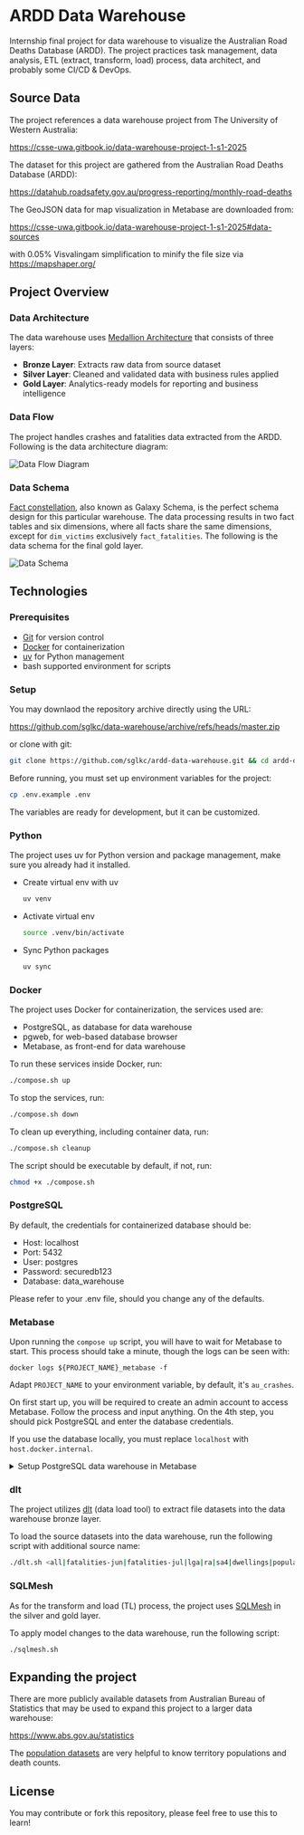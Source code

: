 # ARDD Data Warehouse

Internship final project for data warehouse to visualize the Australian Road Deaths Database (ARDD). The project practices task management, data analysis, ETL (extract, transform, load) process, data architect, and probably some CI/CD & DevOps.

## Source Data

The project references a data warehouse project from The University of Western Australia:

https://csse-uwa.gitbook.io/data-warehouse-project-1-s1-2025

The dataset for this project are gathered from the Australian Road Deaths Database (ARDD):

https://datahub.roadsafety.gov.au/progress-reporting/monthly-road-deaths

The GeoJSON data for map visualization in Metabase are downloaded from:

https://csse-uwa.gitbook.io/data-warehouse-project-1-s1-2025#data-sources

with 0.05% Visvalingam simplification to minify the file size via
https://mapshaper.org/

## Project Overview

### Data Architecture

The data warehouse uses [Medallion Architecture](https://www.databricks.com/glossary/medallion-architecture) that consists of three layers:

- **Bronze Layer**: Extracts raw data from source dataset
- **Silver Layer**: Cleaned and validated data with business rules applied
- **Gold Layer**: Analytics-ready models for reporting and business intelligence

### Data Flow

The project handles crashes and fatalities data extracted from the ARDD. Following is the data architecture diagram:

![Data Flow Diagram](./docs/data-flow-diagram.webp)

### Data Schema

[Fact constellation](https://www.geeksforgeeks.org/dbms/fact-constellation-in-data-warehouse-modelling/), also known as Galaxy Schema, is the perfect schema design for this particular warehouse. The data processing results in two fact tables and six dimensions, where all facts share the same dimensions, except for `dim_victims` exclusively `fact_fatalities`. The following is the data schema for the final gold layer.

![Data Schema](./docs/data-schema.webp)

## Technologies

### Prerequisites

- [Git](https://git-scm.com/) for version control
- [Docker](https://docs.docker.com/engine/install/) for containerization
- [uv](https://docs.astral.sh/uv/getting-started/installation/) for Python management
- bash supported environment for scripts

### Setup

You may downlaod the repository archive directly using the URL:

https://github.com/sglkc/data-warehouse/archive/refs/heads/master.zip

or clone with git:

```sh
git clone https://github.com/sglkc/ardd-data-warehouse.git && cd ardd-data-warehouse
```

Before running, you must set up environment variables for the project:

```sh
cp .env.example .env
```

The variables are ready for development, but it can be customized.

### Python

The project uses uv for Python version and package management, make sure you already had it installed.

- Create virtual env with uv

  ```sh
  uv venv
  ```

- Activate virtual env

  ```sh
  source .venv/bin/activate
  ```

- Sync Python packages

  ```sh
  uv sync
  ```

### Docker

The project uses Docker for containerization, the services used are:

- PostgreSQL, as database for data warehouse
- pgweb, for web-based database browser
- Metabase, as front-end for data warehouse

To run these services inside Docker, run:

```sh
./compose.sh up
```

To stop the services, run:

```sh
./compose.sh down
```

To clean up everything, including container data, run:

```sh
./compose.sh cleanup
```

The script should be executable by default, if not, run:

```sh
chmod +x ./compose.sh
```

### PostgreSQL

By default, the credentials for containerized database should be:

- Host: localhost
- Port: 5432
- User: postgres
- Password: securedb123
- Database: data_warehouse

Please refer to your .env file, should you change any of the defaults.

### Metabase

Upon running the `compose up` script, you will have to wait for Metabase to start.
This process should take a minute, though the logs can be seen with:

```
docker logs ${PROJECT_NAME}_metabase -f
```

Adapt `PROJECT_NAME` to your environment variable, by default, it's `au_crashes`.

On first start up, you will be required to create an admin account to access Metabase.
Follow the process and input anything. On the 4th step, you should pick PostgreSQL and enter the database credentials.

If you use the database locally, you must replace `localhost` with `host.docker.internal`.

<details>
  <summary>Setup PostgreSQL data warehouse in Metabase</summary>

  ![Metabase PostgreSQL setup](./docs/metabase.webp)

</details>

### dlt

The project utilizes [dlt](https://dlthub.com/) (data load tool) to extract file datasets into the data warehouse bronze layer.

To load the source datasets into the data warehouse, run the following script with additional source name:

```sh
./dlt.sh <all|fatalities-jun|fatalities-jul|lga|ra|sa4|dwellings|population>
```

### SQLMesh

As for the transform and load (TL) process, the project uses [SQLMesh](https://sqlmesh.readthedocs.io/en/stable/) in the silver and gold layer.

To apply model changes to the data warehouse, run the following script:

```
./sqlmesh.sh
```

## Expanding the project

There are more publicly available datasets from Australian Bureau of Statistics that may be used to expand this project to a larger data warehouse:

https://www.abs.gov.au/statistics

The [population datasets](https://www.abs.gov.au/statistics/people/population) are very helpful to know territory populations and death counts.

## License

You may contribute or fork this repository, please feel free to use this to learn!

